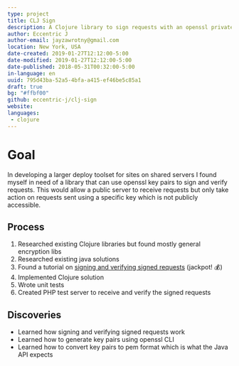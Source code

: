 ```yaml
---
type: project
title: CLJ Sign
description: A Clojure library to sign requests with an openssl private\public key pair.
author: Eccentric J
author-email: jayzawrotny@gmail.com
location: New York, USA
date-created: 2019-01-27T12:12:00-5:00
date-modified: 2019-01-27T12:12:00-5:00
date-published: 2018-05-31T00:32:00-5:00
in-language: en
uuid: 795d43ba-52a5-4bfa-a415-ef46be5c85a1
draft: true
bg: "#ffbf00"
github: eccentric-j/clj-sign
website:
languages:
 - clojure
---
```


# <span class="project__goal">Goal</span>

In developing a larger deploy toolset for sites on shared servers I found myself in need of a library that can use openssl key pairs to sign and verify requests. This would allow a public server to receive requests but only take action on requests sent using a specific key which is not publicly accessible.

## <span class="project__process">Process</span>
1. Researched existing Clojure libraries but found mostly general encryption libs
2. Researched existing java solutions
3. Found a tutorial on [signing and verifying signed requests](https://worace.works/2016/06/05/rsa-cryptography-in-clojure/) (jackpot! :moneybag:)
4. Implemented Clojure solution
5. Wrote unit tests
6. Created PHP test server to receive and verify the signed requests

## <span class="project__discoveries">Discoveries</span>
- Learned how signing and verifying signed requests work
- Learned how to generate key pairs using openssl CLI
- Learned how to convert key pairs to pem format which is what the Java API expects
